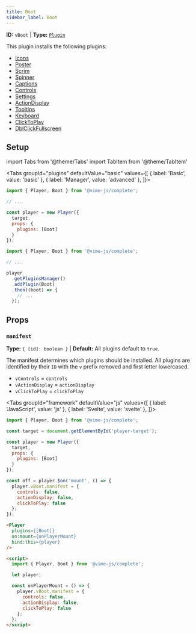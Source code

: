 ```yaml
---
title: Boot
sidebar_label: Boot
---
```


**ID:** `vBoot` | **Type:** [`Plugin`](../../complete/api/plugin.md)

This plugin installs the following plugins:

- [Icons](icons.md)
- [Poster](poster.md)
- [Scrim](scrim.md)
- [Spinner](spinner.md)
- [Captions](captions.md)
- [Controls](controls/controls.md)
- [Settings](settings/settings.md)
- [ActionDisplay](action-display.md)
- [Tooltips](tooltips/tooltips.md)
- [Keyboard](keyboard/keyboard.md)
- [ClickToPlay](click-to-play.md)
- [DblClickFullscreen](dbl-click-fullscreen.md)

## Setup

import Tabs from '@theme/Tabs'
import TabItem from '@theme/TabItem'

<Tabs
  groupId="plugins"
  defaultValue="basic"
  values={[
  { label: 'Basic', value: 'basic' },
  { label: 'Manager', value: 'advanced' },
]}>

<TabItem value="basic">

```js
import { Player, Boot } from '@vime-js/complete';

// ...

const player = new Player({
  target,
  props: {
    plugins: [Boot]
  }
});
```

</TabItem>

<TabItem value="advanced">

```js
import { Player, Boot } from '@vime-js/complete';

// ...

player
  .getPluginsManager()
  .addPlugin(Boot)
  .then((boot) => {
    // ...
  });
```

</TabItem>

</Tabs>

## Props

### `manifest`

**Type:** `{ [id]: boolean }` | **Default:** All plugins default to `true`.

The manifest determines which plugins should be installed. All plugins are identified by
their `ID` with the `v` prefix removed and first letter lowercased.

- `vControls` = `controls`
- `vActionDisplay` = `actionDisplay`
- `vClickToPlay` = `clickToPlay`

<Tabs
  groupId="framework"
  defaultValue="js"
  values={[
  { label: 'JavaScript', value: 'js' },
  { label: 'Svelte', value: 'svelte' },
]}>

<TabItem value="js">

```js
import { Player, Boot } from '@vime-js/complete';

const target = document.getElementById('player-target');

const player = new Player({
  target,
  props: {
    plugins: [Boot]
  }
});

const off = player.$on('mount', () => {
  player.vBoot.manifest = {
    controls: false,
    actionDisplay: false,
    clickToPlay: false
  };
});
```

</TabItem>

<TabItem value="svelte">

```html
<Player
  plugins={[Boot]}
  on:mount={onPlayerMount}
  bind:this={player} 
/>

<script>
  import { Player, Boot } from '@vime-js/complete';

  let player;

  const onPlayerMount = () => {
    player.vBoot.manifest = {
      controls: false,
      actionDisplay: false,
      clickToPlay: false
    };
  };
</script>
```

</TabItem>

</Tabs>